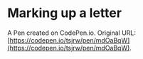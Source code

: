 # Marking up a letter

A Pen created on CodePen.io. Original URL: [https://codepen.io/tsjrw/pen/mdOaBqW](https://codepen.io/tsjrw/pen/mdOaBqW).


